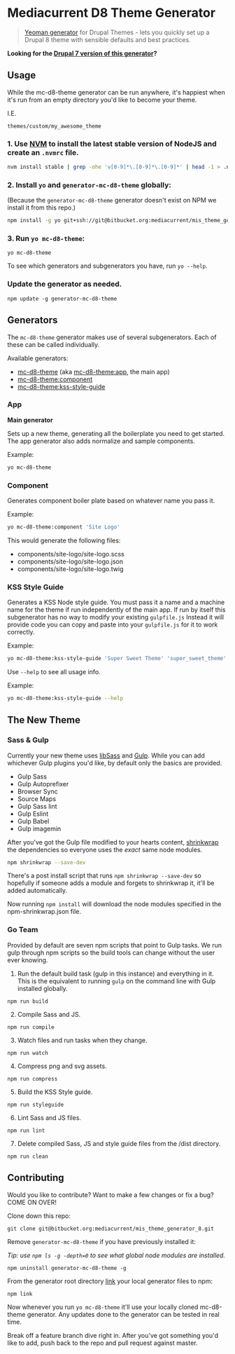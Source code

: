 # Mediacurrent D8 Theme Generator

> [Yeoman generator](http://yeoman.io/) for Drupal Themes - lets you quickly set up a Drupal 8 theme with sensible defaults and best practices.

**Looking for the [Drupal 7 version of this generator](https://bitbucket.org/mediacurrent/mis_theme_generator)?**

## Usage

While the mc-d8-theme generator can be run anywhere, it's happiest when it's run from an empty directory you'd like to become your theme.

I.E.
```
themes/custom/my_awesome_theme
```

### 1. Use [NVM](https://github.com/creationix/nvm) to install the latest stable version of NodeJS and create an `.nvmrc` file.

```bash
nvm install stable | grep -ohe 'v[0-9]*\.[0-9]*\.[0-9]*' | head -1 > .nvmrc && nvm use
```

### 2. Install `yo` and `generator-mc-d8-theme` globally:

(Because the `generator-mc-d8-theme` generator doesn't exist on NPM we install it from this repo.)

```bash
npm install -g yo git+ssh://git@bitbucket.org:mediacurrent/mis_theme_generator_8.git
```

### 3. Run `yo mc-d8-theme`:

```
yo mc-d8-theme
```

To see which generators and subgenerators you have, run `yo --help`.

### Update the generator as needed.

```
npm update -g generator-mc-d8-theme
```

## Generators

The `mc-d8-theme` generator makes use of several subgenerators. Each of these can be called individually.

Available generators:

* [mc-d8-theme](#markdown-header-app) (aka [mc-d8-theme:app](#markdown-header-app), the main app)
* [mc-d8-theme:component](#markdown-header-component)
* [mc-d8-theme:kss-style-guide](#markdown-header-kss-style-guide)

### App

**Main generator**

Sets up a new theme, generating all the boilerplate you need to get started. The app generator also adds normalize and sample components.

Example:
```bash
yo mc-d8-theme
```

### Component
Generates component boiler plate based on whatever name you pass it.

Example:
```bash
yo mc-d8-theme:component 'Site Logo'
```

This would generate the following files:

- components/site-logo/site-logo.scss
- components/site-logo/site-logo.json
- components/site-logo/site-logo.twig

### KSS Style Guide
Generates a KSS Node style guide. You must pass it a name and a machine name for the theme if run independently of the main app. If run by itself this subgenerator has no way to modify your existing `gulpfile.js` Instead it will provide code you can copy and paste into your `gulpfile.js` for it to work correctly.

Example:
```bash
yo mc-d8-theme:kss-style-guide 'Super Sweet Theme' 'super_sweet_theme'
```

Use `--help` to see all usage info.

Example:
```bash
yo mc-d8-theme:kss-style-guide --help
```

## The New Theme

### Sass & Gulp
Currently your new theme uses [libSass](http://sass-lang.com/libsass) and [Gulp](http://gulpjs.com/). While you can add whichever Gulp plugins you'd like, by default only the basics are provided.

* Gulp Sass
* Gulp Autoprefixer
* Browser Sync
* Source Maps
* Gulp Sass lint
* Gulp Eslint
* Gulp Babel
* Gulp imagemin

After you've got the Gulp file modified to your hearts content, [shrinkwrap](https://docs.npmjs.com/cli/shrinkwrap) the dependencies so everyone uses the _exact_ same node modules.

```bash
npm shrinkwrap --save-dev
```

There's a post install script that runs `npm shrinkwrap --save-dev` so hopefully if someone adds a module and forgets to shrinkwrap it, it'll be added automatically.

Now running `npm install` will download the node modules specified in the npm-shrinkwrap.json file.

### Go Team

Provided by default are seven npm scripts that point to Gulp tasks. We run gulp through npm scripts so the build tools can change without the user ever knowing.

1. Run the default build task (gulp in this instance) and everything in it.
  This is the equivalent to running `gulp` on the command line with Gulp installed globally.
  ```
  npm run build
  ```

2. Compile Sass and JS.
  ```
  npm run compile
  ```

3. Watch files and run tasks when they change.
  ```
  npm run watch
  ```

4. Compress png and svg assets.
  ```
  npm run compress
  ```

5. Build the KSS Style guide.
  ```
  npm run styleguide
  ```

6. Lint Sass and JS files.
  ```
  npm run lint
  ```

7. Delete compiled Sass, JS and style guide files from the /dist directory.
  ```
  npm run clean
  ```

## Contributing
Would you like to contribute? Want to make a few changes or fix a bug? COME ON OVER!

Clone down this repo:
```
git clone git@bitbucket.org:mediacurrent/mis_theme_generator_8.git
```

Remove `generator-mc-d8-theme` if you have previously installed it:

_Tip: use `npm ls -g -depth=0` to see what global node modules are installed._

```
npm uninstall generator-mc-d8-theme -g
```

From the generator root directory [link](https://docs.npmjs.com/cli/link) your local generator files to npm:

```
npm link
```

Now whenever you run `yo mc-d8-theme` it'll use your locally cloned mc-d8-theme generator. Any updates done to the generator can be tested in real time.

Break off a feature branch dive right in. After you've got something you'd like to add, push back to the repo and pull request against master.